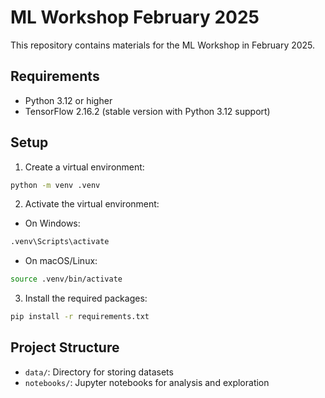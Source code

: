 # ML Workshop February 2025

This repository contains materials for the ML Workshop in February 2025.

## Requirements

- Python 3.12 or higher
- TensorFlow 2.16.2 (stable version with Python 3.12 support)

## Setup

1. Create a virtual environment:
```bash
python -m venv .venv
```

2. Activate the virtual environment:
- On Windows:
```bash
.venv\Scripts\activate
```
- On macOS/Linux:
```bash
source .venv/bin/activate
```

3. Install the required packages:
```bash
pip install -r requirements.txt
```

## Project Structure

- `data/`: Directory for storing datasets
- `notebooks/`: Jupyter notebooks for analysis and exploration
